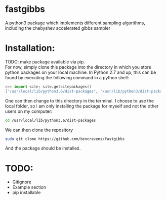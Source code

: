 # fastgibbs
A python3 package which implements different sampling algorithms, including the chebyshev accelerated gibbs sampler

# Installation:
TODO: make package available via pip.
</br>
For now, simply clone this package into the directory in which you store python packages on your local machine.
In Python 2.7 and up, this can be found by executing the following command in a python shell:
```python
>>> import site; site.getsitepackages()
['/usr/local/lib/python3.6/dist-packages', '/usr/lib/python3/dist-packages', '/usr/lib/python3.6/dist-packages']
```
One can then change to this directory in the terminal. I choose to use the local folder, so I am only installing the package for myself and not the other users on my computer:
```bash
cd /usr/local/lib/python3.6/dist-packages
```
We can then clone the repository
```bash
sudo git clone https://github.com/bencravens/fastgibbs
```
And the package should be installed.

# TODO: 
<ul>
  <li>Gitignore</li>
  <li>Example section</li>
  <li>pip installable</li>
</ul>
